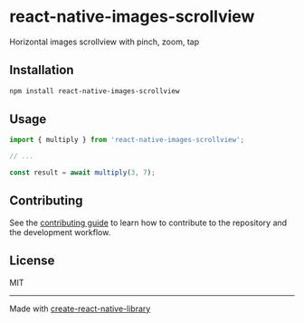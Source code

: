 # react-native-images-scrollview

Horizontal images scrollview with pinch, zoom, tap

## Installation

```sh
npm install react-native-images-scrollview
```

## Usage

```js
import { multiply } from 'react-native-images-scrollview';

// ...

const result = await multiply(3, 7);
```

## Contributing

See the [contributing guide](CONTRIBUTING.md) to learn how to contribute to the repository and the development workflow.

## License

MIT

---

Made with [create-react-native-library](https://github.com/callstack/react-native-builder-bob)
